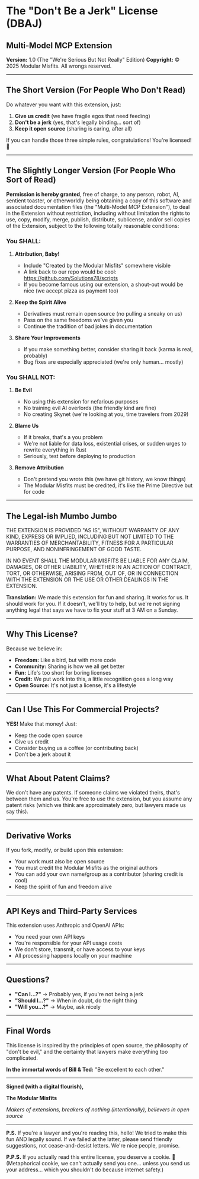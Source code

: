 # The "Don't Be a Jerk" License (DBAJ)

## Multi-Model MCP Extension

**Version:** 1.0 (The "We're Serious But Not Really" Edition)
**Copyright:** © 2025 Modular Misfits. All wrongs reserved.

---

## The Short Version (For People Who Don't Read)

Do whatever you want with this extension, just:
1. **Give us credit** (we have fragile egos that need feeding)
2. **Don't be a jerk** (yes, that's legally binding... sort of)
3. **Keep it open source** (sharing is caring, after all)

If you can handle those three simple rules, congratulations! You're licensed! 🎉

---

## The Slightly Longer Version (For People Who Sort of Read)

**Permission is hereby granted**, free of charge, to any person, robot, AI, sentient toaster, or otherworldly being obtaining a copy of this software and associated documentation files (the "Multi-Model MCP Extension"), to deal in the Extension without restriction, including without limitation the rights to use, copy, modify, merge, publish, distribute, sublicense, and/or sell copies of the Extension, subject to the following totally reasonable conditions:

### You SHALL:

1. **Attribution, Baby!**
   - Include "Created by the Modular Misfits" somewhere visible
   - A link back to our repo would be cool: https://github.com/Solutions78/scripts
   - If you become famous using our extension, a shout-out would be nice (we accept pizza as payment too)

2. **Keep the Spirit Alive**
   - Derivatives must remain open source (no pulling a sneaky on us)
   - Pass on the same freedoms we've given you
   - Continue the tradition of bad jokes in documentation

3. **Share Your Improvements**
   - If you make something better, consider sharing it back (karma is real, probably)
   - Bug fixes are especially appreciated (we're only human... mostly)

### You SHALL NOT:

1. **Be Evil**
   - No using this extension for nefarious purposes
   - No training evil AI overlords (the friendly kind are fine)
   - No creating Skynet (we're looking at you, time travelers from 2029)

2. **Blame Us**
   - If it breaks, that's a you problem
   - We're not liable for data loss, existential crises, or sudden urges to rewrite everything in Rust
   - Seriously, test before deploying to production

3. **Remove Attribution**
   - Don't pretend you wrote this (we have git history, we know things)
   - The Modular Misfits must be credited, it's like the Prime Directive but for code

---

## The Legal-ish Mumbo Jumbo

THE EXTENSION IS PROVIDED "AS IS", WITHOUT WARRANTY OF ANY KIND, EXPRESS OR IMPLIED, INCLUDING BUT NOT LIMITED TO THE WARRANTIES OF MERCHANTABILITY, FITNESS FOR A PARTICULAR PURPOSE, AND NONINFRINGEMENT OF GOOD TASTE.

IN NO EVENT SHALL THE MODULAR MISFITS BE LIABLE FOR ANY CLAIM, DAMAGES, OR OTHER LIABILITY, WHETHER IN AN ACTION OF CONTRACT, TORT, OR OTHERWISE, ARISING FROM, OUT OF, OR IN CONNECTION WITH THE EXTENSION OR THE USE OR OTHER DEALINGS IN THE EXTENSION.

**Translation:** We made this extension for fun and sharing. It works for us. It should work for you. If it doesn't, we'll try to help, but we're not signing anything legal that says we have to fix your stuff at 3 AM on a Sunday.

---

## Why This License?

Because we believe in:
- **Freedom:** Like a bird, but with more code
- **Community:** Sharing is how we all get better
- **Fun:** Life's too short for boring licenses
- **Credit:** We put work into this, a little recognition goes a long way
- **Open Source:** It's not just a license, it's a lifestyle

---

## Can I Use This For Commercial Projects?

**YES!** Make that money! Just:
- Keep the code open source
- Give us credit
- Consider buying us a coffee (or contributing back)
- Don't be a jerk about it

---

## What About Patent Claims?

We don't have any patents. If someone claims we violated theirs, that's between them and us. You're free to use the extension, but you assume any patent risks (which we think are approximately zero, but lawyers made us say this).

---

## Derivative Works

If you fork, modify, or build upon this extension:
- Your work must also be open source
- You must credit the Modular Misfits as the original authors
- You can add your own name/group as a contributor (sharing credit is cool)
- Keep the spirit of fun and freedom alive

---

## API Keys and Third-Party Services

This extension uses Anthropic and OpenAI APIs:
- You need your own API keys
- You're responsible for your API usage costs
- We don't store, transmit, or have access to your keys
- All processing happens locally on your machine

---

## Questions?

- **"Can I...?"** → Probably yes, if you're not being a jerk
- **"Should I...?"** → When in doubt, do the right thing
- **"Will you...?"** → Maybe, ask nicely

---

## Final Words

This license is inspired by the principles of open source, the philosophy of "don't be evil," and the certainty that lawyers make everything too complicated.

**In the immortal words of Bill & Ted:** "Be excellent to each other."

---

**Signed (with a digital flourish),**

**The Modular Misfits**

*Makers of extensions, breakers of nothing (intentionally), believers in open source*

---

**P.S.** If you're a lawyer and you're reading this, hello! We tried to make this fun AND legally sound. If we failed at the latter, please send friendly suggestions, not cease-and-desist letters. We're nice people, promise.

**P.P.S.** If you actually read this entire license, you deserve a cookie. 🍪 (Metaphorical cookie, we can't actually send you one... unless you send us your address... which you shouldn't do because internet safety.)
